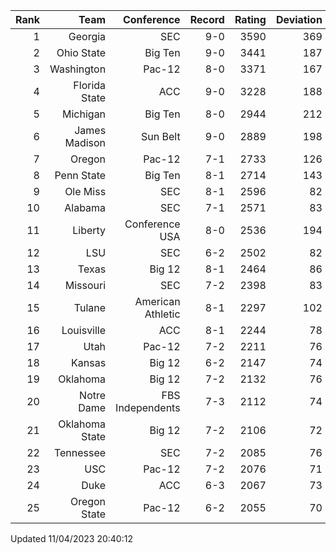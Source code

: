| Rank  | Team                 | Conference           | Record   | Rating | Deviation |
| ---:  | ---:                 | ---:                 | ---:     | ---:   | ---:      |
| 1     | Georgia              | SEC                  | 9-0      | 3590   | 369       |
| 2     | Ohio State           | Big Ten              | 9-0      | 3441   | 187       |
| 3     | Washington           | Pac-12               | 8-0      | 3371   | 167       |
| 4     | Florida State        | ACC                  | 9-0      | 3228   | 188       |
| 5     | Michigan             | Big Ten              | 8-0      | 2944   | 212       |
| 6     | James Madison        | Sun Belt             | 9-0      | 2889   | 198       |
| 7     | Oregon               | Pac-12               | 7-1      | 2733   | 126       |
| 8     | Penn State           | Big Ten              | 8-1      | 2714   | 143       |
| 9     | Ole Miss             | SEC                  | 8-1      | 2596   | 82        |
| 10    | Alabama              | SEC                  | 7-1      | 2571   | 83        |
| 11    | Liberty              | Conference USA       | 8-0      | 2536   | 194       |
| 12    | LSU                  | SEC                  | 6-2      | 2502   | 82        |
| 13    | Texas                | Big 12               | 8-1      | 2464   | 86        |
| 14    | Missouri             | SEC                  | 7-2      | 2398   | 83        |
| 15    | Tulane               | American Athletic    | 8-1      | 2297   | 102       |
| 16    | Louisville           | ACC                  | 8-1      | 2244   | 78        |
| 17    | Utah                 | Pac-12               | 7-2      | 2211   | 76        |
| 18    | Kansas               | Big 12               | 6-2      | 2147   | 74        |
| 19    | Oklahoma             | Big 12               | 7-2      | 2132   | 76        |
| 20    | Notre Dame           | FBS Independents     | 7-3      | 2112   | 74        |
| 21    | Oklahoma State       | Big 12               | 7-2      | 2106   | 72        |
| 22    | Tennessee            | SEC                  | 7-2      | 2085   | 76        |
| 23    | USC                  | Pac-12               | 7-2      | 2076   | 71        |
| 24    | Duke                 | ACC                  | 6-3      | 2067   | 73        |
| 25    | Oregon State         | Pac-12               | 6-2      | 2055   | 70        |

Updated 11/04/2023 20:40:12

